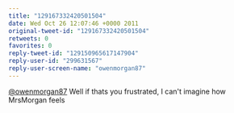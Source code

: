 ```yaml
---
title: "129167332420501504"
date: Wed Oct 26 12:07:46 +0000 2011
original-tweet-id: "129167332420501504"
retweets: 0
favorites: 0
reply-tweet-id: "129150965617147904"
reply-user-id: "299631567"
reply-user-screen-name: "owenmorgan87"
---
```

<a href="https://twitter.com/owenmorgan87">@owenmorgan87</a> Well if thats you frustrated, I can't imagine how MrsMorgan feels
